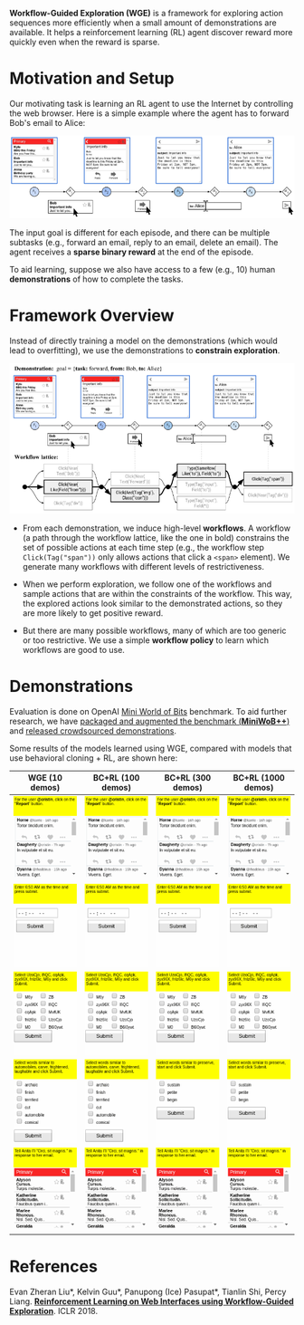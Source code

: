**Workflow-Guided Exploration (WGE)**
is a framework for exploring action sequences more efficiently
when a small amount of demonstrations are available.
It helps a reinforcement learning (RL) agent discover reward more quickly
even when the reward is sparse.

# Motivation and Setup

Our motivating task is learning an RL agent to use the Internet
by controlling the web browser.
Here is a simple example where the agent has to forward Bob's email to Alice:

![email-inbox task](img/email.png)

The input goal is different for each episode,
and there can be multiple subtasks (e.g., forward an email, reply to an email, delete an email).
The agent receives a **sparse binary reward** at the end of the episode.

To aid learning,
suppose we also have access to a few (e.g., 10) human **demonstrations**
of how to complete the tasks.

# Framework Overview

Instead of directly training a model on the demonstrations
(which would lead to overfitting),
we use the demonstrations to **constrain exploration**.

![email-inbox task](img/workflow-lattice.png)

* From each demonstration, we induce high-level **workflows**.
  A workflow (a path through the workflow lattice, like the one in bold)
  constrains the set of possible actions at each time step
  (e.g., the workflow step `Click(Tag("span"))` only allows actions
  that click a `<span>` element).
  We generate many workflows with different levels of restrictiveness.

* When we perform exploration, we follow one of the workflows
  and sample actions that are within the constraints of the workflow.
  This way, the explored actions look similar to the demonstrated actions,
  so they are more likely to get positive reward.

* But there are many possible workflows, many of which are too generic or too restrictive.
  We use a simple **workflow policy** to learn which workflows are good to use.

# Demonstrations

Evaluation is done on OpenAI [Mini World of Bits](http://alpha.openai.com/miniwob/) benchmark.
To aid further research, we have [packaged and augmented the benchmark (**MiniWoB++**)](https://github.com/stanfordnlp/miniwob-plusplus)
and [released crowdsourced demonstrations](https://github.com/stanfordnlp/miniwob-plusplus-demos).

Some results of the models learned using WGE, compared with models that use behavioral cloning + RL, are shown here:

| WGE (10 demos) | BC+RL (100 demos) | BC+RL (300 demos) | BC+RL (1000 demos) |
| -- | -- | -- | -- |
| ![social-media_wge](workflows/social-media_wge.gif) | ![social-media_100](workflows/social-media_100.gif) | ![social-media_300](workflows/social-media_300.gif) | ![social-media_1000](workflows/social-media_1000.gif) |
| ![enter-time_wge](workflows/enter-time_wge.gif) | ![enter-time_100](workflows/enter-time_100.gif) | ![enter-time_300](workflows/enter-time_300.gif) | ![enter-time_1000](workflows/enter-time_1000.gif) |
| ![click-checkboxes-large_wge](workflows/click-checkboxes-large_wge.gif) | ![click-checkboxes-large_100](workflows/click-checkboxes-large_100.gif) | ![click-checkboxes-large_300](workflows/click-checkboxes-large_300.gif) | ![click-checkboxes-large_1000](workflows/click-checkboxes-large_1000.gif) |
| ![click-checkboxes-soft_wge](workflows/click-tab-2-hard_wge.gif) | ![click-checkboxes-soft_100](workflows/click-tab-2-hard_100.gif) | ![click-checkboxes-soft_300](workflows/click-checkboxes-soft_300.gif) | ![click-checkboxes-soft_1000](workflows/click-checkboxes-soft_1000.gif) |
| ![email-inbox-nl-turk_wge](workflows/email-inbox-nl-turk_wge.gif) | ![email-inbox-nl-turk_100](workflows/email-inbox-nl-turk_100.gif) | ![email-inbox-nl-turk_300](workflows/email-inbox-nl-turk_300.gif) | ![email-inbox-nl-turk_1000](workflows/email-inbox-nl-turk_1000.gif) |


# References

Evan Zheran Liu\*, Kelvin Guu\*, Panupong (Ice) Pasupat\*, Tianlin Shi, Percy Liang.
[**Reinforcement Learning on Web Interfaces using Workflow-Guided Exploration**](https://arxiv.org/abs/1802.08802).
ICLR 2018.
